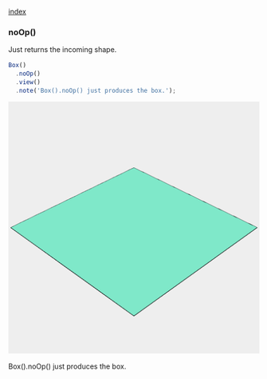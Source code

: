 [index](../../nb/api/index.md)
### noOp()
Just returns the incoming shape.

```JavaScript
Box()
  .noOp()
  .view()
  .note('Box().noOp() just produces the box.');
```

![Image](noOp.md.0.png)

Box().noOp() just produces the box.
